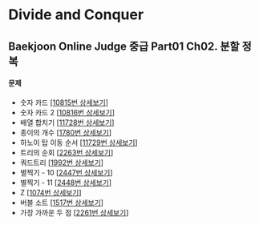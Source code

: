 Divide and Conquer
==================

Baekjoon Online Judge 중급 Part01 Ch02. 분할 정복
----------------------------------------------

#### 문제

* 숫자 카드 [[10815번 상세보기](https://www.acmicpc.net/problem/10815)]
* 숫자 카드 2 [[10816번 상세보기](https://www.acmicpc.net/problem/10816)]
* 배열 합치기 [[11728번 상세보기](https://www.acmicpc.net/problem/11728)]
* 종이의 개수 [[1780번 상세보기](https://www.acmicpc.net/problem/1780)]
* 하노이 탑 이동 순서 [[11729번 상세보기](https://www.acmicpc.net/problem/11729)]
* 트리의 순회 [[2263번 상세보기](https://www.acmicpc.net/problem/2263)]
* 쿼드트리 [[1992번 상세보기](https://www.acmicpc.net/problem/1992)]
* 별찍기 - 10 [[2447번 상세보기](https://www.acmicpc.net/problem/2447)]
* 별찍기 - 11 [[2448번 상세보기](https://www.acmicpc.net/problem/2448)]
* Z [[1074번 상세보기](https://www.acmicpc.net/problem/1074)]
* 버블 소트 [[1517번 상세보기](https://www.acmicpc.net/problem/1517)]
* 가장 가까운 두 점 [[2261번 상세보기](https://www.acmicpc.net/problem/2261)]